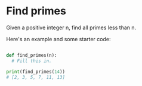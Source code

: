 # Find primes

Given a positive integer n, find all primes less than n.

Here's an example and some starter code:

``` python

def find_primes(n):
  # Fill this in.

print(find_primes(14))
# [2, 3, 5, 7, 11, 13]
```
